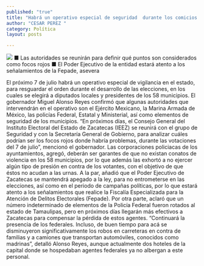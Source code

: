```yaml
---
published: "true"
title: "Habrá un operativo especial de seguridad  durante los comicios del 7 de julio: MAR"
author: "CESAR PEREZ "
category: Política
layout: posts

---
```


![](http://i.imgur.com/adZ3difm.jpg)
■ Las autoridades se reunirán para definir qué puntos son considerados como focos rojos
■ El Poder Ejecutivo de la entidad estará atento a los señalamientos de la Fepade, asevera

El próximo 7 de julio habrá un operativo especial de vigilancia en el estado, para resguardar el orden durante el desarrollo de las elecciones, en los cuales se elegirá a diputados locales y presidentes de los 58 municipios.
El gobernador Miguel Alonso Reyes confirmó que algunas autoridades que intervendrán en el operativo son el Ejército Mexicano, la Marina Armada de México, las policías Federal, Estatal y Ministerial, así como elementos de seguridad de los municipios.
“En próximos días, el Consejo General del Instituto Electoral del Estado de Zacatecas (IEEZ) se reunirá con el grupo de Seguridad y con la Secretaría General de Gobierno, para analizar cuáles podrían ser los focos rojos donde habría problemas, durante las votaciones del 7 de julio”, mencionó el gobernador.
Las corporaciones policiacas de los ayuntamientos, agregó, deberán ser garantes de que no existan conatos de violencia en los 58 municipios, por lo que además las exhortó a no ejercer algún tipo de presión en contra de los votantes, con el objetivo de que éstos no acudan a las urnas.
A la par, añadió que el Poder Ejecutivo de Zacatecas se mantendrá apegado a la ley, para no entrometerse en las elecciones, así como en el periodo de campañas políticas, por lo que estará atento a los señalamientos que realice la Fiscalía Especializada para la Atención de Delitos Electorales (Fepade).
Por otra parte, aclaró que un número indeterminado de elementos de la Policía Federal fueron rotados al estado de Tamaulipas, pero en próximos días llegarán más efectivos a Zacatecas para compensar la pérdida de estos agentes. 
“Continuará la presencia de los federales. Incluso, de buen tiempo para acá se disminuyeron significativamente los robos en carreteras en contra de familias y a camiones que transportan automóviles, conocidos como madrinas”, detalló Alonso Reyes, aunque actualmente dos hoteles de la capital donde se hospedaban agentes federales ya no albergan a este personal.
